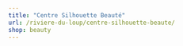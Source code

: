```yaml
---
title: "Centre Silhouette Beauté"
url: /riviere-du-loup/centre-silhouette-beaute/
shop: beauty
---
```

